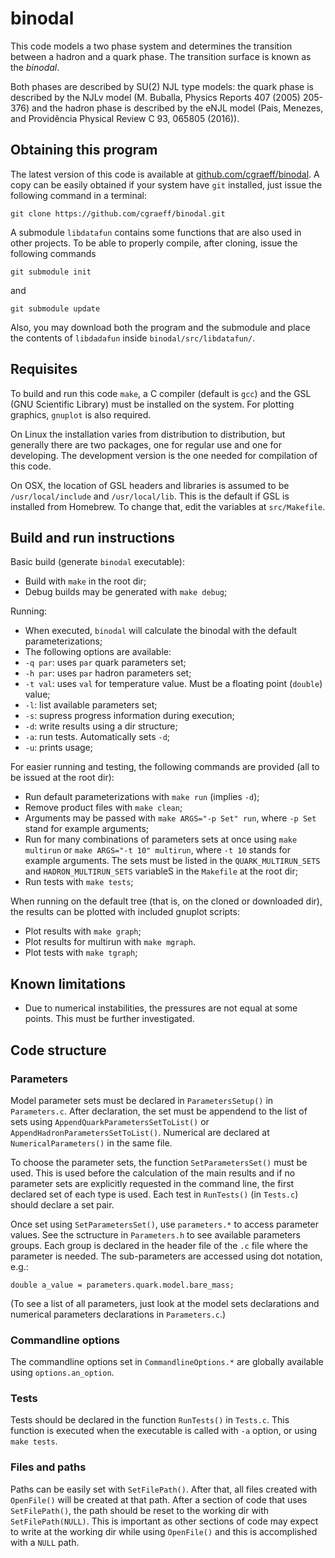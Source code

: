 # binodal

This code models a two phase system and determines the transition between a
hadron and a quark phase. The transition surface is known as the *binodal*.

Both phases are described by SU(2) NJL type models: the quark phase is described
by the NJLv model (M. Buballa, Physics Reports 407 (2005) 205-376) and the
hadron phase is described by the eNJL model (Pais, Menezes, and Providência
Physical Review C 93, 065805 (2016)).

## Obtaining this program
The latest version of this code is available at
[github.com/cgraeff/binodal](https://github.com/cgraeff/binodal).
A copy can be easily obtained if your system have `git` installed, just issue
the following command in a terminal:
```
git clone https://github.com/cgraeff/binodal.git
```
A submodule `libdatafun` contains some functions that are also used in other
projects. To be able to properly compile, after cloning, issue the following
commands
```
git submodule init
```
and
```
git submodule update
```

Also, you may download both the program and the submodule and place the contents
of `libdadafun` inside `binodal/src/libdatafun/`.

## Requisites

To build and run this code `make`, a C compiler (default is `gcc`) and the
GSL (GNU Scientific Library) must be installed on the system. For plotting
graphics, `gnuplot` is also required.

On Linux the installation varies from distribution to distribution, but generally
there are two packages, one for regular use and one for developing.
The development version is the one needed for compilation of this code.

On OSX, the location of GSL headers and libraries is assumed to be
`/usr/local/include` and `/usr/local/lib`. This is the default if GSL is
installed from Homebrew. To change that, edit the variables at `src/Makefile`.

## Build and run instructions

Basic build (generate `binodal` executable):
* Build with `make` in the root dir;
* Debug builds may be generated with `make debug`;

Running:
* When executed, `binodal` will calculate the binodal with the
  default parameterizations;
* The following options are available:
 * `-q par`: uses `par` quark parameters set;
 * `-h par`: uses `par` hadron parameters set;
 * `-t val`: uses `val` for temperature value. Must be a floating point
             (`double`) value;
 * `-l`: list available parameters set;
 * `-s`: supress progress information during execution;
 * `-d`: write results using a dir structure;
 * `-a`: run tests. Automatically sets `-d`;
 * `-u`: prints usage;

For easier running and testing, the following commands are provided (all to be
issued at the root dir):
* Run default parameterizations with `make run` (implies `-d`);
* Remove product files with `make clean`;
* Arguments may be passed with `make ARGS="-p Set" run`, where `-p Set`
  stand for example arguments;
* Run for many combinations of parameters sets at once using `make multirun` or
  `make ARGS="-t 10" multirun`, where `-t 10` stands for example arguments. The
  sets must be listed in the `QUARK_MULTIRUN_SETS` and `HADRON_MULTIRUN_SETS`
  variableS in the `Makefile` at the root dir;
* Run tests with `make tests`;

When running on the default tree (that is, on the cloned or downloaded dir), the
results can be plotted with included gnuplot scripts:
* Plot results with `make graph`;
* Plot results for multirun with `make mgraph`.
* Plot tests with `make tgraph`;

## Known limitations
* Due to numerical instabilities, the pressures are not equal at some points.
  This must be further investigated.

## Code structure

### Parameters

Model parameter sets must be declared in `ParametersSetup()` in `Parameters.c`.
After declaration, the set must be appendend to the list of sets using
`AppendQuarkParametersSetToList()` or `AppendHadronParametersSetToList()`.
Numerical are declared at `NumericalParameters()` in the same file.

To choose the parameter sets, the function `SetParametersSet()` must be used.
This is used before the calculation of the main results and if no parameter sets
are explicitly requested in the command line, the first declared set of each
type is used. Each test in `RunTests()` (in `Tests.c`) should declare a set
pair.

Once set using `SetParametersSet()`, use `parameters.*` to access parameter
values. See the sctructure in `Parameters.h` to see available parameters groups.
Each group is declared in the header file of the `.c` file where the parameter
is needed. The sub-parameters are accessed using dot notation, e.g.:
```
double a_value = parameters.quark.model.bare_mass;
```

(To see a list of all parameters, just look at the model sets declarations and
numerical parameters declarations in `Parameters.c`.)

### Commandline options

The commandline options set in `CommandlineOptions.*` are globally available using
`options.an_option`.

### Tests

Tests should be declared in the function `RunTests()` in `Tests.c`. This function is
executed when the executable is called with `-a` option, or using `make tests`.

### Files and paths

Paths can be easily set with `SetFilePath()`. After that, all files created with
`OpenFile()` will be created at that path. After a section of code that uses
`SetFilePath()`, the path should be reset to the working dir with
`SetFilePath(NULL)`. This is important as other sections of code may expect to
write at the working dir while using `OpenFile()` and this is accomplished with
a `NULL` path.
